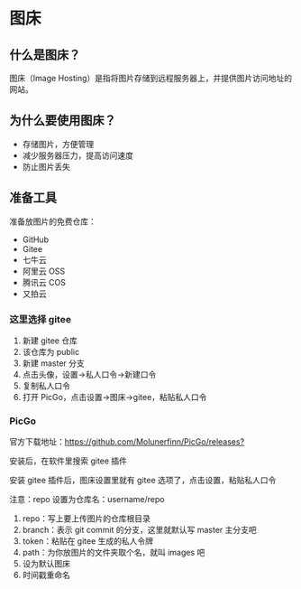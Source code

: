 # 图床

## 什么是图床？

图床（Image Hosting）是指将图片存储到远程服务器上，并提供图片访问地址的网站。

## 为什么要使用图床？

- 存储图片，方便管理
- 减少服务器压力，提高访问速度
- 防止图片丢失

## 准备工具

准备放图片的免费仓库：

- GitHub
- Gitee
- 七牛云
- 阿里云 OSS
- 腾讯云 COS
- 又拍云

### 这里选择 gitee

1. 新建 gitee 仓库
2. 该仓库为 public
3. 新建 master 分支
4. 点击头像，设置->私人口令->新建口令
5. 复制私人口令
6. 打开 PicGo，点击设置->图床->gitee，粘贴私人口令

### PicGo

官方下载地址：<https://github.com/Molunerfinn/PicGo/releases?>

安装后，在软件里搜索 gitee 插件

安装 gitee 插件后，图床设置里就有 gitee 选项了，点击设置，粘贴私人口令

注意：repo 设置为仓库名：username/repo

1. repo：写上要上传图片的仓库根目录
2. branch：表示 git commit 的分支，这里就默认写 master 主分支吧
3. token：粘贴在 gitee 生成的私人令牌
4. path：为你放图片的文件夹取个名，就叫 images 吧
5. 设为默认图床
6. 时间戳重命名
